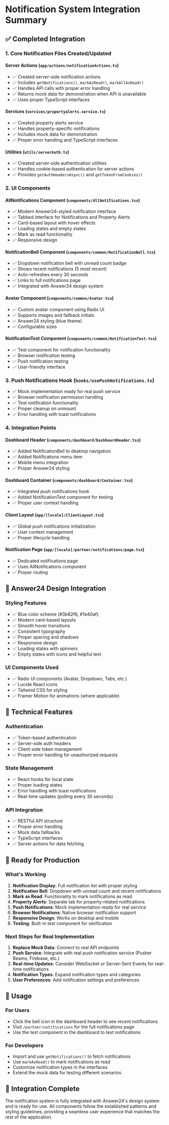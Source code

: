 # Notification System Integration Summary

## ✅ Completed Integration

### 1. Core Notification Files Created/Updated

#### **Server Actions** (`app/actions/notificationActions.ts`)
- ✅ Created server-side notification actions
- ✅ Includes `getNotifications()`, `markAsRead()`, `markAllAsRead()`
- ✅ Handles API calls with proper error handling
- ✅ Returns mock data for demonstration when API is unavailable
- ✅ Uses proper TypeScript interfaces

#### **Services** (`services/propertyalerts.service.ts`)
- ✅ Created property alerts service
- ✅ Handles property-specific notifications
- ✅ Includes mock data for demonstration
- ✅ Proper error handling and TypeScript interfaces

#### **Utilities** (`utils/serverAuth.ts`)
- ✅ Created server-side authentication utilities
- ✅ Handles cookie-based authentication for server actions
- ✅ Provides `getAuthHeadersAsync()` and `getTokenFromCookies()`

### 2. UI Components

#### **AllNotifications Component** (`components/AllNotifications.tsx`)
- ✅ Modern Answer24-styled notification interface
- ✅ Tabbed interface for Notifications and Property Alerts
- ✅ Card-based layout with hover effects
- ✅ Loading states and empty states
- ✅ Mark as read functionality
- ✅ Responsive design

#### **NotificationBell Component** (`components/common/NotificationBell.tsx`)
- ✅ Dropdown notification bell with unread count badge
- ✅ Shows recent notifications (5 most recent)
- ✅ Auto-refreshes every 30 seconds
- ✅ Links to full notifications page
- ✅ Integrated with Answer24 design system

#### **Avatar Component** (`components/common/Avatar.tsx`)
- ✅ Custom avatar component using Radix UI
- ✅ Supports images and fallback initials
- ✅ Answer24 styling (blue theme)
- ✅ Configurable sizes

#### **NotificationTest Component** (`components/common/NotificationTest.tsx`)
- ✅ Test component for notification functionality
- ✅ Browser notification testing
- ✅ Push notification testing
- ✅ User-friendly interface

### 3. Push Notifications Hook (`hooks/usePushNotifications.ts`)
- ✅ Mock implementation ready for real push service
- ✅ Browser notification permission handling
- ✅ Test notification functionality
- ✅ Proper cleanup on unmount
- ✅ Error handling with toast notifications

### 4. Integration Points

#### **Dashboard Header** (`components/dashboard/DashboardHeader.tsx`)
- ✅ Added NotificationBell to desktop navigation
- ✅ Added Notifications menu item
- ✅ Mobile menu integration
- ✅ Proper Answer24 styling

#### **Dashboard Container** (`components/dashboard/Container.tsx`)
- ✅ Integrated push notifications hook
- ✅ Added NotificationTest component for testing
- ✅ Proper user context handling

#### **Client Layout** (`app/[locale]/ClientLayout.tsx`)
- ✅ Global push notifications initialization
- ✅ User context management
- ✅ Proper lifecycle handling

#### **Notification Page** (`app/[locale]/partner/notifications/page.tsx`)
- ✅ Dedicated notifications page
- ✅ Uses AllNotifications component
- ✅ Proper routing

## 🎨 Answer24 Design Integration

### Styling Features
- ✅ Blue color scheme (#3b82f6, #1e40af)
- ✅ Modern card-based layouts
- ✅ Smooth hover transitions
- ✅ Consistent typography
- ✅ Proper spacing and shadows
- ✅ Responsive design
- ✅ Loading states with spinners
- ✅ Empty states with icons and helpful text

### UI Components Used
- ✅ Radix UI components (Avatar, Dropdown, Tabs, etc.)
- ✅ Lucide React icons
- ✅ Tailwind CSS for styling
- ✅ Framer Motion for animations (where applicable)

## 🔧 Technical Features

### Authentication
- ✅ Token-based authentication
- ✅ Server-side auth headers
- ✅ Client-side token management
- ✅ Proper error handling for unauthorized requests

### State Management
- ✅ React hooks for local state
- ✅ Proper loading states
- ✅ Error handling with toast notifications
- ✅ Real-time updates (polling every 30 seconds)

### API Integration
- ✅ RESTful API structure
- ✅ Proper error handling
- ✅ Mock data fallbacks
- ✅ TypeScript interfaces
- ✅ Server actions for data fetching

## 🚀 Ready for Production

### What's Working
1. **Notification Display**: Full notification list with proper styling
2. **Notification Bell**: Dropdown with unread count and recent notifications
3. **Mark as Read**: Functionality to mark notifications as read
4. **Property Alerts**: Separate tab for property-related notifications
5. **Push Notifications**: Mock implementation ready for real service
6. **Browser Notifications**: Native browser notification support
7. **Responsive Design**: Works on desktop and mobile
8. **Testing**: Built-in test component for verification

### Next Steps for Real Implementation
1. **Replace Mock Data**: Connect to real API endpoints
2. **Push Service**: Integrate with real push notification service (Pusher Beams, Firebase, etc.)
3. **Real-time Updates**: Consider WebSocket or Server-Sent Events for real-time notifications
4. **Notification Types**: Expand notification types and categories
5. **User Preferences**: Add notification settings and preferences

## 📱 Usage

### For Users
- Click the bell icon in the dashboard header to see recent notifications
- Visit `/partner/notifications` for the full notifications page
- Use the test component in the dashboard to test notifications

### For Developers
- Import and use `getNotifications()` to fetch notifications
- Use `markAsRead()` to mark notifications as read
- Customize notification types in the interfaces
- Extend the mock data for testing different scenarios

## 🎯 Integration Complete

The notification system is fully integrated with Answer24's design system and is ready for use. All components follow the established patterns and styling guidelines, providing a seamless user experience that matches the rest of the application.